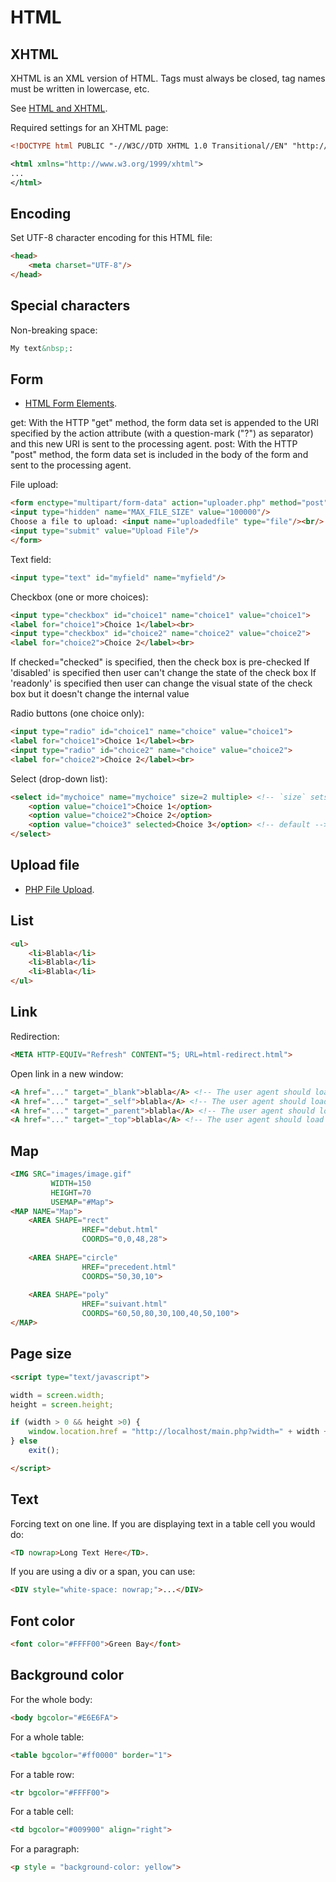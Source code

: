 HTML
====

## XHTML

XHTML is an XML version of HTML. Tags must always be closed, tag names must be written in lowercase, etc.

See [HTML and XHTML](https://www.w3schools.com/html/html_xhtml.asp).

Required settings for an XHTML page:
```xml
<!DOCTYPE html PUBLIC "-//W3C//DTD XHTML 1.0 Transitional//EN" "http://www.w3.org/TR/xhtml1/DTD/xhtml1-transitional.dtd">

<html xmlns="http://www.w3.org/1999/xhtml">
...
</html>
```

## Encoding

Set UTF-8 character encoding for this HTML file:
```html
<head>
	<meta charset="UTF-8"/>
</head>
```

## Special characters

Non-breaking space:
```html
My text&nbsp;:
```

## Form

 * [HTML Form Elements](https://www.w3schools.com/html/html_form_elements.asp).

get: With the HTTP "get" method, the form data set is appended to the URI specified by the action attribute (with a question-mark ("?") as separator) and this new URI is sent to the processing agent.
post: With the HTTP "post" method, the form data set is included in the body of the form and sent to the processing agent.

File upload:
```html
<form enctype="multipart/form-data" action="uploader.php" method="post">
<input type="hidden" name="MAX_FILE_SIZE" value="100000"/>
Choose a file to upload: <input name="uploadedfile" type="file"/><br/>
<input type="submit" value="Upload File"/>
</form>
```

Text field:
```html
<input type="text" id="myfield" name="myfield"/>
```

Checkbox (one or more choices):
```html
<input type="checkbox" id="choice1" name="choice1" value="choice1">
<label for="choice1">Choice 1</label><br>
<input type="checkbox" id="choice2" name="choice2" value="choice2">
<label for="choice2">Choice 2</label><br>
```
If checked="checked" is specified, then the check box is pre-checked
If 'disabled' is specified then user can't change the state of the check box
If 'readonly' is specified then user can change the visual state of the check box but it doesn't change the internal value

Radio buttons (one choice only):
```html
<input type="radio" id="choice1" name="choice" value="choice1">
<label for="choice1">Choice 1</label><br>
<input type="radio" id="choice2" name="choice" value="choice2">
<label for="choice2">Choice 2</label><br>
```

Select (drop-down list):
```html
<select id="mychoice" name="mychoice" size=2 multiple> <!-- `size` sets the number of visible values. `multiple` allows multiple selections. -->
	<option value="choice1">Choice 1</option>
	<option value="choice2">Choice 2</option>
	<option value="choice3" selected>Choice 3</option> <!-- default -->
</select>
```

## Upload file

 * [PHP File Upload](https://www.w3schools.com/php/php_file_upload.asp).

## List

```html
<ul>
	<li>Blabla</li>
	<li>Blabla</li>
	<li>Blabla</li>
</ul>
```

## Link

Redirection:
```html
<META HTTP-EQUIV="Refresh" CONTENT="5; URL=html-redirect.html">
```

Open link in a new window:
```html
<A href="..." target="_blank">blabla</A> <!-- The user agent should load the designated document in a new, unnamed window. -->
<A href="..." target="_self">blabla</A> <!-- The user agent should load the document in the same frame as the element that refers to this target. -->
<A href="..." target="_parent">blabla</A> <!-- The user agent should load the document into the immediate FRAMESET parent of the current frame. This value is equivalent to _self if the current frame has no parent. -->
<A href="..." target="_top">blabla</A> <!-- The user agent should load the document into the full, original window (thus canceling all other frames). This value is equivalent to _self if the current frame has no parent. -->
```

## Map

```html
<IMG SRC="images/image.gif"
		 WIDTH=150
		 HEIGHT=70
		 USEMAP="#Map">
<MAP NAME="Map">
	<AREA SHAPE="rect"
				HREF="debut.html"
				COORDS="0,0,48,28">
	
	<AREA SHAPE="circle"
				HREF="precedent.html"
				COORDS="50,30,10">
	
	<AREA SHAPE="poly"
				HREF="suivant.html"
				COORDS="60,50,80,30,100,40,50,100">
</MAP>
```

## Page size

```html
<script type="text/javascript">

width = screen.width;
height = screen.height;

if (width > 0 && height >0) {
    window.location.href = "http://localhost/main.php?width=" + width + "&height=" + height;
} else 
    exit();

</script>
```

## Text

Forcing text on one line.
If you are displaying text in a table cell you would do:
```html
<TD nowrap>Long Text Here</TD>.
```
If you are using a div or a span, you can use:
```html
<DIV style="white-space: nowrap;">...</DIV>
```

## Font color

```html
<font color="#FFFF00">Green Bay</font>
```

## Background color

For the whole body:
```html
<body bgcolor="#E6E6FA">
```

For a whole table:
```html
<table bgcolor="#ff0000" border="1">
```

For a table row:
```html
<tr bgcolor="#FFFF00">
```

For a table cell:
```html
<td bgcolor="#009900" align="right">
```

For a paragraph:
```html
<p style = "background-color: yellow">
```

